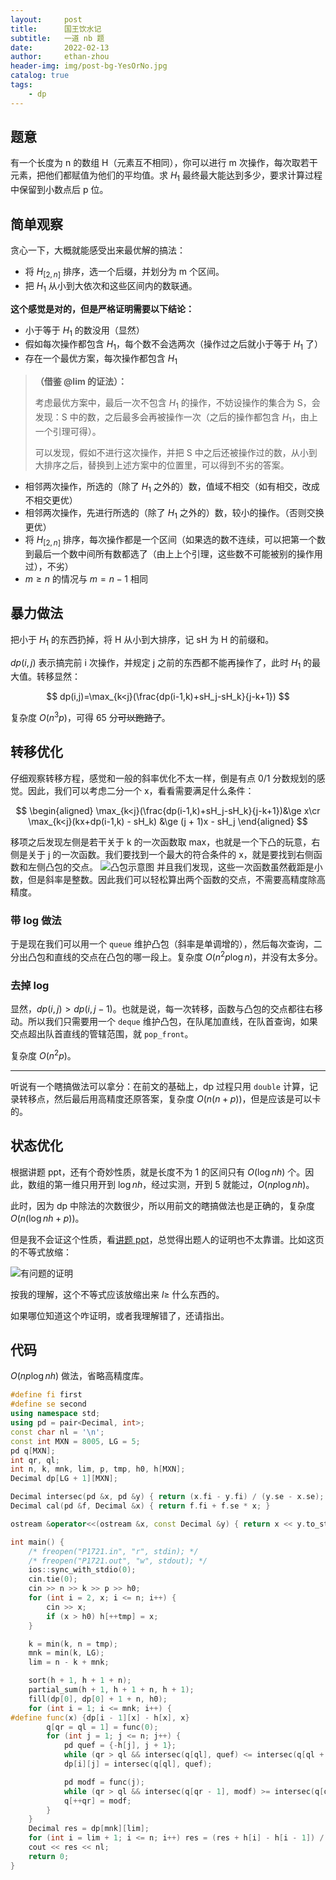 ```yaml
---
layout:     post
title:      国王饮水记
subtitle:   一道 nb 题
date:       2022-02-13
author:     ethan-zhou
header-img: img/post-bg-YesOrNo.jpg
catalog: true
tags:
    - dp
---
```


## 题意

有一个长度为 n 的数组 H（元素互不相同），你可以进行 m 次操作，每次取若干元素，把他们都赋值为他们的平均值。求 $H_1$ 最终最大能达到多少，要求计算过程中保留到小数点后 p 位。

## 简单观察

贪心一下，大概就能感受出来最优解的搞法：

- 将 $H_{[2,n]}$ 排序，选一个后缀，并划分为 m 个区间。
- 把 $H_1$ 从小到大依次和这些区间内的数联通。

**这个感觉是对的，但是严格证明需要以下结论：**

- 小于等于 $H_1$ 的数没用（显然）
- 假如每次操作都包含 $H_1$，每个数不会选两次（操作过之后就小于等于 $H_1$ 了）
- 存在一个最优方案，每次操作都包含 $H_1$

> **（借鉴 @lim 的证法）：**
> 
> 考虑最优方案中，最后一次不包含 $H_1$ 的操作，不妨设操作的集合为 S，会发现：S 中的数，之后最多会再被操作一次（之后的操作都包含 $H_1$，由上一个引理可得）。
> 
> 可以发现，假如不进行这次操作，并把 S 中之后还被操作过的数，从小到大排序之后，替换到上述方案中的位置里，可以得到不劣的答案。

- 相邻两次操作，所选的（除了 $H_1$ 之外的）数，值域不相交（如有相交，改成不相交更优）
- 相邻两次操作，先进行所选的（除了 $H_1$ 之外的）数，较小的操作。（否则交换更优）
- 将 $H_{[2,n]}$ 排序，每次操作都是一个区间（如果选的数不连续，可以把第一个数到最后一个数中间所有数都选了（由上上个引理，这些数不可能被别的操作用过），不劣）
- $m\ge n$ 的情况与 $m=n-1$ 相同

## 暴力做法

把小于 $H_1$ 的东西扔掉，将 H 从小到大排序，记 sH 为 H 的前缀和。

$dp(i,j)$ 表示搞完前 i 次操作，并规定 j 之前的东西都不能再操作了，此时 $H_1$ 的最大值。转移显然：

$$
dp(i,j)=\max_{k<j}(\frac{dp(i-1,k)+sH_j-sH_k}{j-k+1})
$$

复杂度 $O(n^3p)$，可得 65 分~~可以跑路了~~。

## 转移优化

仔细观察转移方程，感觉和一般的斜率优化不太一样，倒是有点 0/1 分数规划的感觉。因此，我们可以考虑二分一个 x，看看需要满足什么条件：

$$
\begin{aligned}
\max_{k<j}(\frac{dp(i-1,k)+sH_j-sH_k}{j-k+1})&\ge x\cr
\max_{k<j}(kx+dp(i-1,k) - sH_k) &\ge (j + 1)x - sH_j
\end{aligned}
$$

移项之后发现左侧是若干关于 k 的一次函数取 max，也就是一个下凸的玩意，右侧是关于 j 的一次函数。我们要找到一个最大的符合条件的 x，就是要找到右侧函数和左侧凸包的交点。
![凸包示意图](https://pic.imgdb.cn/item/620a1f7a2ab3f51d91aeb27f.jpg)
并且我们发现，这些一次函数虽然截距是小数，但是斜率是整数。因此我们可以轻松算出两个函数的交点，不需要高精度除高精度。

### 带 log 做法

于是现在我们可以用一个 `queue` 维护凸包（斜率是单调增的），然后每次查询，二分出凸包和直线的交点在凸包的哪一段上。复杂度 $O(n^2 p\log n)$，并没有太多分。

### 去掉 log

显然，$dp(i,j)>dp(i,j-1)$。也就是说，每一次转移，函数与凸包的交点都往右移动。所以我们只需要用一个 `deque` 维护凸包，在队尾加直线，在队首查询，如果交点超出队首直线的管辖范围，就 `pop_front`。

复杂度 $O(n^2p)$。

---

听说有一个瞎搞做法可以拿分：在前文的基础上，dp 过程只用 `double` 计算，记录转移点，然后最后用高精度还原答案，复杂度 $O(n(n+p))$，但是应该是可以卡的。

## 状态优化

根据讲题 ppt，还有个奇妙性质，就是长度不为 1 的区间只有 $O(\log nh)$ 个。因此，数组的第一维只用开到 $\log nh$，经过实测，开到 5 就能过，$O(np\log nh)$。

此时，因为 dp 中除法的次数很少，所以用前文的瞎搞做法也是正确的，复杂度 $O(n(\log nh+p))$。

但是我不会证这个性质，看[讲题 ppt](https://wenku.baidu.com/view/7842de6784868762cbaed52e.html)，总觉得出题人的证明也不太靠谱。比如这页的不等式放缩：

![有问题的证明](https://pic.imgdb.cn/item/620a2c172ab3f51d91bdf7de.jpg)

按我的理解，这个不等式应该放缩出来 $l\ge$ 什么东西的。

如果哪位知道这个咋证明，或者我理解错了，还请指出。

## 代码

$O(np\log nh)$ 做法，省略高精度库。

```cpp
#define fi first
#define se second
using namespace std;
using pd = pair<Decimal, int>;
const char nl = '\n';
const int MXN = 8005, LG = 5;
pd q[MXN];
int qr, ql;
int n, k, mnk, lim, p, tmp, h0, h[MXN];
Decimal dp[LG + 1][MXN];

Decimal intersec(pd &x, pd &y) { return (x.fi - y.fi) / (y.se - x.se); }
Decimal cal(pd &f, Decimal &x) { return f.fi + f.se * x; }

ostream &operator<<(ostream &x, const Decimal &y) { return x << y.to_string(p + 1); }

int main() {
    /* freopen("P1721.in", "r", stdin); */
    /* freopen("P1721.out", "w", stdout); */
    ios::sync_with_stdio(0);
    cin.tie(0);
    cin >> n >> k >> p >> h0;
    for (int i = 2, x; i <= n; i++) {
        cin >> x;
        if (x > h0) h[++tmp] = x;
    }

    k = min(k, n = tmp);
    mnk = min(k, LG);
    lim = n - k + mnk;

    sort(h + 1, h + 1 + n);
    partial_sum(h + 1, h + 1 + n, h + 1);
    fill(dp[0], dp[0] + 1 + n, h0);
    for (int i = 1; i <= mnk; i++) {
#define func(x) {dp[i - 1][x] - h[x], x}
        q[qr = ql = 1] = func(0);
        for (int j = 1; j <= n; j++) {
            pd quef = {-h[j], j + 1};
            while (qr > ql && intersec(q[ql], quef) <= intersec(q[ql + 1], quef)) ++ql;
            dp[i][j] = intersec(q[ql], quef);

            pd modf = func(j);
            while (qr > ql && intersec(q[qr - 1], modf) >= intersec(q[qr], modf)) --qr;
            q[++qr] = modf;
        }
    }
    Decimal res = dp[mnk][lim];
    for (int i = lim + 1; i <= n; i++) res = (res + h[i] - h[i - 1]) / 2;
    cout << res << nl;
    return 0;
}
```
